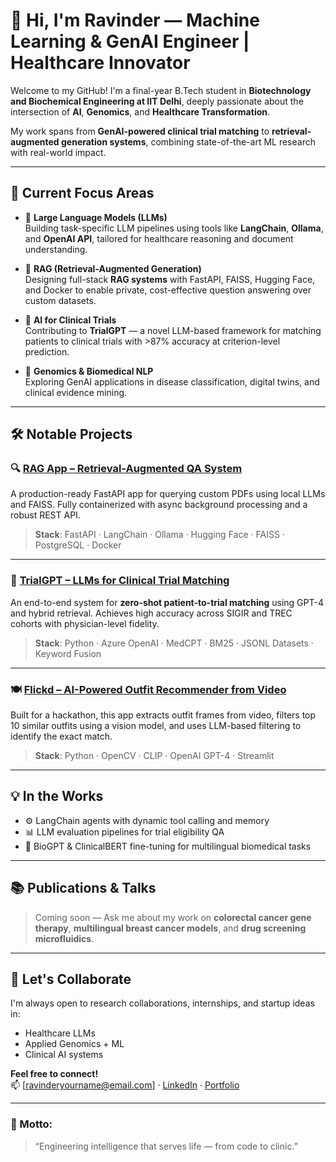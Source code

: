# 👋 Hi, I'm Ravinder — Machine Learning & GenAI Engineer | Healthcare Innovator

Welcome to my GitHub! I'm a final-year B.Tech student in **Biotechnology and Biochemical Engineering at IIT Delhi**, deeply passionate about the intersection of **AI**, **Genomics**, and **Healthcare Transformation**.

My work spans from **GenAI-powered clinical trial matching** to **retrieval-augmented generation systems**, combining state-of-the-art ML research with real-world impact.

---

## 🚀 Current Focus Areas

- 🧠 **Large Language Models (LLMs)**  
  Building task-specific LLM pipelines using tools like **LangChain**, **Ollama**, and **OpenAI API**, tailored for healthcare reasoning and document understanding.

- 📄 **RAG (Retrieval-Augmented Generation)**  
  Designing full-stack **RAG systems** with FastAPI, FAISS, Hugging Face, and Docker to enable private, cost-effective question answering over custom datasets.

- 🧬 **AI for Clinical Trials**  
  Contributing to **TrialGPT** — a novel LLM-based framework for matching patients to clinical trials with >87% accuracy at criterion-level prediction.

- 🧪 **Genomics & Biomedical NLP**  
  Exploring GenAI applications in disease classification, digital twins, and clinical evidence mining.

---

## 🛠️ Notable Projects

### 🔍 [RAG App – Retrieval-Augmented QA System](https://github.com/your-username/rag_app)
A production-ready FastAPI app for querying custom PDFs using local LLMs and FAISS. Fully containerized with async background processing and a robust REST API.

> **Stack**: FastAPI · LangChain · Ollama · Hugging Face · FAISS · PostgreSQL · Docker

---

### 🧪 [TrialGPT – LLMs for Clinical Trial Matching](https://github.com/your-username/trialgpt)
An end-to-end system for **zero-shot patient-to-trial matching** using GPT-4 and hybrid retrieval. Achieves high accuracy across SIGIR and TREC cohorts with physician-level fidelity.

> **Stack**: Python · Azure OpenAI · MedCPT · BM25 · JSONL Datasets · Keyword Fusion

---

### 🍽️ [Flickd – AI-Powered Outfit Recommender from Video](https://github.com/your-username/flickd-hackathon)
Built for a hackathon, this app extracts outfit frames from video, filters top 10 similar outfits using a vision model, and uses LLM-based filtering to identify the exact match.

> **Stack**: Python · OpenCV · CLIP · OpenAI GPT-4 · Streamlit

---

## 💡 In the Works

- ⚙️ LangChain agents with dynamic tool calling and memory
- 📊 LLM evaluation pipelines for trial eligibility QA
- 🧬 BioGPT & ClinicalBERT fine-tuning for multilingual biomedical tasks

---

## 📚 Publications & Talks
> Coming soon — Ask me about my work on **colorectal cancer gene therapy**, **multilingual breast cancer models**, and **drug screening microfluidics**.

---

## 🌱 Let's Collaborate
I'm always open to research collaborations, internships, and startup ideas in:
- Healthcare LLMs
- Applied Genomics + ML
- Clinical AI systems

**Feel free to connect!**  
📫 [ravinderyourname@email.com] · [LinkedIn](https://linkedin.com/in/your-profile) · [Portfolio](https://your-website.com)

---

### 🧠 Motto:
> “Engineering intelligence that serves life — from code to clinic.”

